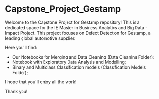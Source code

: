 # Capstone_Project_Gestamp
Welcome to the Capstone Project for Gestamp repository! This is a dedicated space for the IE Master in Business Analytics and Big Data - Impact Project. This project focuses on Defect Detection for Gestamp, a leading global automotive supplier.

Here you'll find:
  - Our Notebooks for Merging and Data Cleaning (Data Cleaning Folder);
  - Notebook with Exploratory Data Analysis and Modelling;
  - Binary and Multiclass Classification models (Classification Models Folder);

I hope that you'll enjoy all the work!

Thank you!
